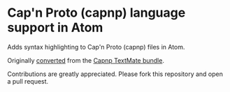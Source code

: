 # Cap'n Proto (capnp) language support in Atom

Adds syntax highlighting  to Cap'n Proto (capnp) files in Atom.

Originally [converted](http://atom.io/docs/latest/converting-a-text-mate-bundle) from the [Capnp TextMate bundle](https://github.com/textmate/capnproto.tmbundle).

Contributions are greatly appreciated. Please fork this repository and open a pull request.
